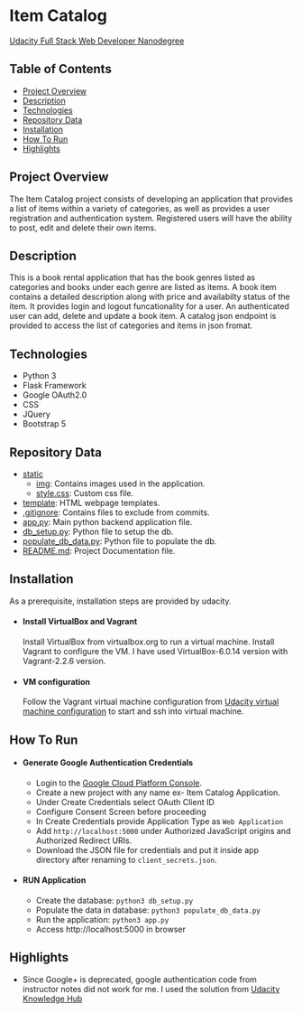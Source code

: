 # Item Catalog

[Udacity Full Stack Web Developer Nanodegree](https://www.udacity.com/course/full-stack-web-developer-nanodegree--nd0044)

## Table of Contents

- [Project Overview](#project-overview)
- [Description](#description)
- [Technologies](#technologies)
- [Repository Data](#repository-data)
- [Installation](#installation)
- [How To Run](#how-to-run)
- [Highlights](#highlights)

## Project Overview

The Item Catalog project consists of developing an application that provides a list of items within a variety of categories, as well as provides a user registration and authentication system. Registered users will have the ability to post, edit and delete their own items.

## Description

This is a book rental application that has the book genres listed as categories and books under each genre are listed as items. A book item contains a detailed description along with price and availabilty status of the item.
It provides login and logout funcationality for a user. An authenticated user can add, delete and update a book item.
A catalog json endpoint is provided to access the list of categories and items in json fromat. 

## Technologies

- Python 3
- Flask Framework
- Google OAuth2.0
- CSS
- JQuery
- Bootstrap 5

## Repository Data

- [static](static)
  - [img](static/img): Contains images used in the application.
  - [style.css](style.css): Custom css file.
- [template](templates): HTML webpage templates.
- [.gitignore](.gitignore): Contains files to exclude from commits.
- [app.py](app.py): Main python backend application file.
- [db_setup.py](db_setup.py): Python file to setup the db.
- [populate_db_data.py](populate_db_data.py): Python file to populate the db.
- [README.md](README.md): Project Documentation file.

## Installation
As a prerequisite, installation steps are provided by udacity.

- #### Install VirtualBox and Vagrant
  Install VirtualBox from virtualbox.org to run a virtual machine. Install Vagrant to configure the VM.
  I have used VirtualBox-6.0.14 version with Vagrant-2.2.6 version.

- #### VM configuration
  Follow the Vagrant virtual machine configuration from [Udacity virtual machine configuration](https://github.com/udacity/fullstack-nanodegree-vm) to start and ssh into virtual   machine.

## How To Run

- #### Generate Google Authentication Credentials
  - Login to the [Google Cloud Platform Console](https://console.cloud.google.com/apis/credentials).
  - Create a new project with any name ex- Item Catalog Application.
  - Under Create Credentials select OAuth Client ID
  - Configure Consent Screen before proceeding
  - In Create Credentials provide Application Type as `Web Application`
  - Add `http://localhost:5000` under Authorized JavaScript origins and Authorized Redirect URIs.
  - Download the JSON file for credentials and put it inside app directory after renaming to `client_secrets.json`.

- #### RUN Application
  - Create the database: `python3 db_setup.py`
  - Populate the data in database: `python3 populate_db_data.py`
  - Run the application: `python3 app.py`
  - Access http://localhost:5000 in browser

## Highlights
- Since Google+ is deprecated, google authentication code from instructor notes did not work for me.
  I used the solution from [Udacity Knowledge Hub](https://knowledge.udacity.com/questions/43336)
